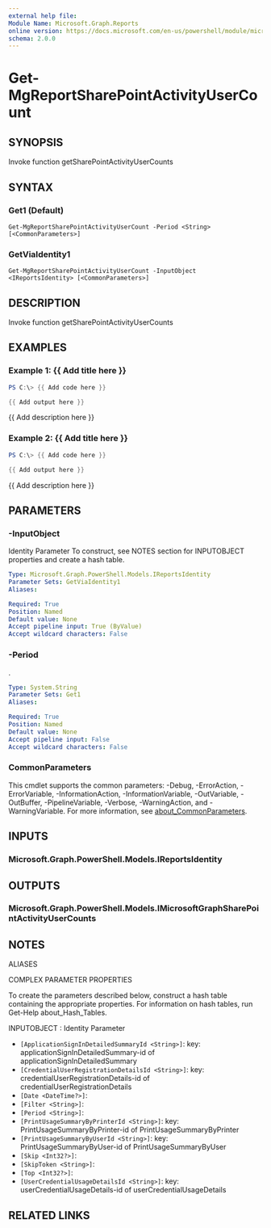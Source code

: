 ```yaml
---
external help file:
Module Name: Microsoft.Graph.Reports
online version: https://docs.microsoft.com/en-us/powershell/module/microsoft.graph.reports/get-mgreportsharepointactivityusercount
schema: 2.0.0
---
```


# Get-MgReportSharePointActivityUserCount

## SYNOPSIS
Invoke function getSharePointActivityUserCounts

## SYNTAX

### Get1 (Default)
```
Get-MgReportSharePointActivityUserCount -Period <String> [<CommonParameters>]
```

### GetViaIdentity1
```
Get-MgReportSharePointActivityUserCount -InputObject <IReportsIdentity> [<CommonParameters>]
```

## DESCRIPTION
Invoke function getSharePointActivityUserCounts

## EXAMPLES

### Example 1: {{ Add title here }}
```powershell
PS C:\> {{ Add code here }}

{{ Add output here }}
```

{{ Add description here }}

### Example 2: {{ Add title here }}
```powershell
PS C:\> {{ Add code here }}

{{ Add output here }}
```

{{ Add description here }}

## PARAMETERS

### -InputObject
Identity Parameter
To construct, see NOTES section for INPUTOBJECT properties and create a hash table.

```yaml
Type: Microsoft.Graph.PowerShell.Models.IReportsIdentity
Parameter Sets: GetViaIdentity1
Aliases:

Required: True
Position: Named
Default value: None
Accept pipeline input: True (ByValue)
Accept wildcard characters: False
```

### -Period
.

```yaml
Type: System.String
Parameter Sets: Get1
Aliases:

Required: True
Position: Named
Default value: None
Accept pipeline input: False
Accept wildcard characters: False
```

### CommonParameters
This cmdlet supports the common parameters: -Debug, -ErrorAction, -ErrorVariable, -InformationAction, -InformationVariable, -OutVariable, -OutBuffer, -PipelineVariable, -Verbose, -WarningAction, and -WarningVariable. For more information, see [about_CommonParameters](http://go.microsoft.com/fwlink/?LinkID=113216).

## INPUTS

### Microsoft.Graph.PowerShell.Models.IReportsIdentity

## OUTPUTS

### Microsoft.Graph.PowerShell.Models.IMicrosoftGraphSharePointActivityUserCounts

## NOTES

ALIASES

COMPLEX PARAMETER PROPERTIES

To create the parameters described below, construct a hash table containing the appropriate properties. For information on hash tables, run Get-Help about_Hash_Tables.


INPUTOBJECT <IReportsIdentity>: Identity Parameter
  - `[ApplicationSignInDetailedSummaryId <String>]`: key: applicationSignInDetailedSummary-id of applicationSignInDetailedSummary
  - `[CredentialUserRegistrationDetailsId <String>]`: key: credentialUserRegistrationDetails-id of credentialUserRegistrationDetails
  - `[Date <DateTime?>]`: 
  - `[Filter <String>]`: 
  - `[Period <String>]`: 
  - `[PrintUsageSummaryByPrinterId <String>]`: key: PrintUsageSummaryByPrinter-id of PrintUsageSummaryByPrinter
  - `[PrintUsageSummaryByUserId <String>]`: key: PrintUsageSummaryByUser-id of PrintUsageSummaryByUser
  - `[Skip <Int32?>]`: 
  - `[SkipToken <String>]`: 
  - `[Top <Int32?>]`: 
  - `[UserCredentialUsageDetailsId <String>]`: key: userCredentialUsageDetails-id of userCredentialUsageDetails

## RELATED LINKS

